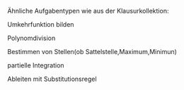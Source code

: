 Ähnliche Aufgabentypen wie aus der Klausurkollektion:

Umkehrfunktion bilden

Polynomdivision

Bestimmen von Stellen(ob Sattelstelle,Maximum,Minimun)

partielle Integration

Ableiten mit Substitutionsregel